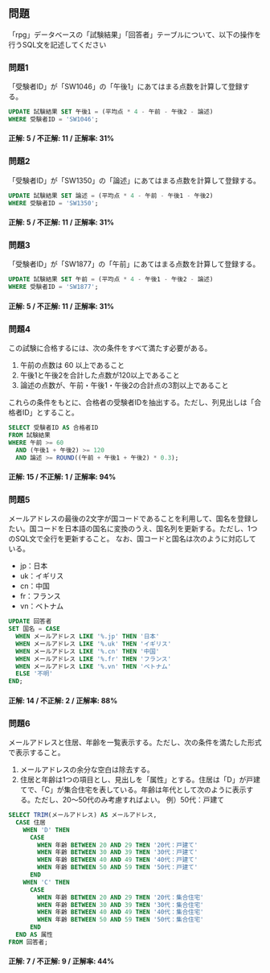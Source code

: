 ## 問題

「rpg」データベースの「試験結果」「回答者」テーブルについて、以下の操作を行うSQL文を記述してください

### 問題1

「受験者ID」が「SW1046」の「午後1」にあてはまる点数を計算して登録する。

```sql
UPDATE 試験結果 SET 午後1 = (平均点 * 4 - 午前 - 午後2 - 論述)
WHERE 受験者ID = 'SW1046';
```

#### 正解: 5 / 不正解: 11 / 正解率: 31%

### 問題2

「受験者ID」が「SW1350」の「論述」にあてはまる点数を計算して登録する。

```sql
UPDATE 試験結果 SET 論述 = (平均点 * 4 - 午前 - 午後1 - 午後2)
WHERE 受験者ID = 'SW1350';
```

#### 正解: 5 / 不正解: 11 / 正解率: 31%

### 問題3

「受験者ID」が「SW1877」の「午前」にあてはまる点数を計算して登録する。

```sql
UPDATE 試験結果 SET 午前 = (平均点 * 4 - 午後1 - 午後2 - 論述)
WHERE 受験者ID = 'SW1877';
```

#### 正解: 5 / 不正解: 11 / 正解率: 31%

### 問題4

この試験に合格するには、次の条件をすべて満たす必要がある。

1. 午前の点数は 60 以上であること
2. 午後1と午後2を合計した点数が120以上であること
3. 論述の点数が、午前・午後1・午後2の合計点の3割以上であること

これらの条件をもとに、合格者の受験者IDを抽出する。ただし、列見出しは「合格者ID」とすること。

```sql
SELECT 受験者ID AS 合格者ID
FROM 試験結果
WHERE 午前 >= 60
  AND (午後1 + 午後2) >= 120
  AND 論述 >= ROUND((午前 + 午後1 + 午後2) * 0.3);
```

#### 正解: 15 / 不正解: 1 / 正解率: 94%

### 問題5

メールアドレスの最後の2文字が国コードであることを利用して、国名を登録したい。国コードを日本語の国名に変換のうえ、国名列を更新する。ただし、1つのSQL文で全行を更新すること。
なお、国コードと国名は次のように対応している。
- jp：日本
- uk：イギリス
- cn：中国
- fr：フランス
- vn：ベトナム

```sql
UPDATE 回答者
SET 国名 = CASE
  WHEN メールアドレス LIKE '%.jp' THEN '日本'
  WHEN メールアドレス LIKE '%.uk' THEN 'イギリス'
  WHEN メールアドレス LIKE '%.cn' THEN '中国'
  WHEN メールアドレス LIKE '%.fr' THEN 'フランス'
  WHEN メールアドレス LIKE '%.vn' THEN 'ベトナム'
  ELSE '不明'
END;
```

#### 正解: 14 / 不正解: 2 / 正解率: 88%

### 問題6

メールアドレスと住居、年齢を一覧表示する。ただし、次の条件を満たした形式で表示すること。
1. メールアドレスの余分な空白は除去する。
2. 住居と年齢は1つの項目とし、見出しを「属性」とする。住居は「D」が戸建てで、「C」が集合住宅を表している。年齢は年代として次のように表示する。ただし、20～50代のみ考慮すればよい。
例）50代：戸建て

```sql
SELECT TRIM(メールアドレス) AS メールアドレス,
  CASE 住居
    WHEN 'D' THEN 
      CASE
        WHEN 年齢 BETWEEN 20 AND 29 THEN '20代：戸建て'
        WHEN 年齢 BETWEEN 30 AND 39 THEN '30代：戸建て'
        WHEN 年齢 BETWEEN 40 AND 49 THEN '40代：戸建て'
        WHEN 年齢 BETWEEN 50 AND 59 THEN '50代：戸建て'
      END
    WHEN 'C' THEN 
      CASE
        WHEN 年齢 BETWEEN 20 AND 29 THEN '20代：集合住宅'
        WHEN 年齢 BETWEEN 30 AND 39 THEN '30代：集合住宅'
        WHEN 年齢 BETWEEN 40 AND 49 THEN '40代：集合住宅'
        WHEN 年齢 BETWEEN 50 AND 59 THEN '50代：集合住宅'
      END
  END AS 属性
FROM 回答者;
```

#### 正解: 7 / 不正解: 9 / 正解率: 44%